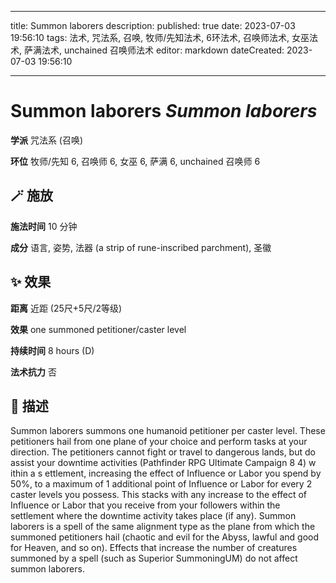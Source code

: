 
---
title: Summon laborers
description: 
published: true
date: 2023-07-03 19:56:10
tags: 法术, 咒法系, 召唤, 牧师/先知法术, 6环法术, 召唤师法术, 女巫法术, 萨满法术, unchained 召唤师法术
editor: markdown
dateCreated: 2023-07-03 19:56:10

---

# **Summon laborers** *Summon laborers*

**学派** 咒法系 (召唤) 

**环位** 牧师/先知 6, 召唤师 6, 女巫 6, 萨满 6, unchained 召唤师 6

## 🪄 施放

**施法时间** 10 分钟

**成分** 语言, 姿势, 法器 (a strip of rune-inscribed parchment), 圣徽

## ✨ 效果  

**距离** 近距 (25尺+5尺/2等级) 

**效果** one summoned petitioner/caster level 

**持续时间** 8 hours (D) 

**法术抗力** 否

## 📖 描述

Summon laborers summons one humanoid petitioner per caster level. These petitioners hail from one plane of your choice and perform tasks at your direction. The petitioners cannot fight or travel to dangerous lands, but do assist your downtime activities (Pathfinder RPG Ultimate Campaign 8 4) w ithin a s ettlement, increasing the effect of Influence or Labor you spend by 50%, to  a maximum of 1 additional point of Influence or Labor for every 2 caster levels you possess. This stacks with any increase to the effect of Influence or Labor that you receive from your followers within the settlement where the downtime activity takes place (if any). Summon laborers is a spell of the same alignment type as the plane from which the summoned petitioners hail (chaotic and evil for the Abyss, lawful and good for Heaven, and so on). Effects that increase the number of creatures summoned by a spell (such as Superior SummoningUM) do not affect summon laborers.
    